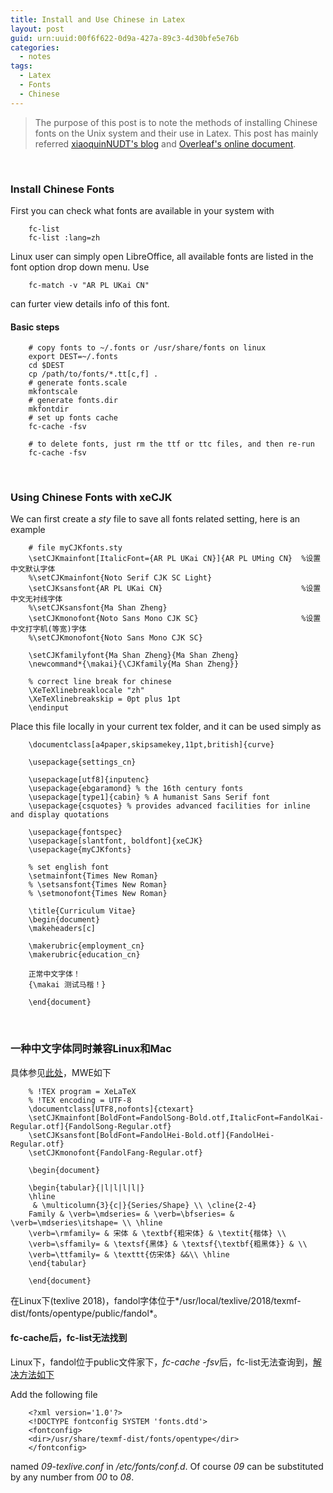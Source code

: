 ```yaml
---
title: Install and Use Chinese in Latex
layout: post
guid: urn:uuid:00f6f622-0d9a-427a-89c3-4d30bfe5e76b
categories:
  - notes
tags:
  - Latex
  - Fonts
  - Chinese
---
```


> The purpose of this post is to note the methods of installing Chinese fonts on the Unix system and their use in Latex.
> This post has mainly referred [xiaoquinNUDT's blog](https://blog.csdn.net/xiaoqu001/article/details/80981338) and [Overleaf's online document](https://www.overleaf.com/learn/latex/Chinese).

&nbsp;

### Install Chinese Fonts
First you can check what fonts are available in your system with
```
    fc-list
    fc-list :lang=zh
```
Linux user can simply open LibreOffice, all available fonts are listed in the font option drop down menu.
Use 
```
    fc-match -v "AR PL UKai CN"
```
can furter view details info of this font.

#### Basic steps
```
    # copy fonts to ~/.fonts or /usr/share/fonts on linux
    export DEST=~/.fonts
    cd $DEST
    cp /path/to/fonts/*.tt[c,f] .
    # generate fonts.scale
    mkfontscale
    # generate fonts.dir
    mkfontdir
    # set up fonts cache
    fc-cache -fsv

    # to delete fonts, just rm the ttf or ttc files, and then re-run
    fc-cache -fsv
```

&nbsp;

### Using Chinese Fonts with xeCJK
We can first create a _sty_ file to save all fonts related setting, here is an example
```
    # file myCJKfonts.sty
    \setCJKmainfont[ItalicFont={AR PL UKai CN}]{AR PL UMing CN}  %设置中文默认字体
    %\setCJKmainfont{Noto Serif CJK SC Light}
    \setCJKsansfont{AR PL UKai CN}                               %设置中文无衬线字体
    %\setCJKsansfont{Ma Shan Zheng} 
    \setCJKmonofont{Noto Sans Mono CJK SC}                       %设置中文打字机(等宽)字体
    %\setCJKmonofont{Noto Sans Mono CJK SC} 

    \setCJKfamilyfont{Ma Shan Zheng}{Ma Shan Zheng}
    \newcommand*{\makai}{\CJKfamily{Ma Shan Zheng}}
    
    % correct line break for chinese
    \XeTeXlinebreaklocale "zh"
    \XeTeXlinebreakskip = 0pt plus 1pt
    \endinput
```

Place this file locally in your current tex folder, and it can be used simply as
```
    \documentclass[a4paper,skipsamekey,11pt,british]{curve}
    
    \usepackage{settings_cn}
    
    \usepackage[utf8]{inputenc}
    \usepackage{ebgaramond} % the 16th century fonts
    \usepackage[type1]{cabin} % A humanist Sans Serif font
    \usepackage{csquotes} % provides advanced facilities for inline and display quotations
    
    \usepackage{fontspec}
    \usepackage[slantfont, boldfont]{xeCJK}
    \usepackage{myCJKfonts}

    % set english font
    \setmainfont{Times New Roman}
    % \setsansfont{Times New Roman}
    % \setmonofont{Times New Roman}
    
    \title{Curriculum Vitae}
    \begin{document}
    \makeheaders[c]
    
    \makerubric{employment_cn}
    \makerubric{education_cn}

    正常中文字体！
    {\makai 测试马楷！}
    
    \end{document}
```

&nbsp;

### 一种中文字体同时兼容Linux和Mac
具体参见[此处](https://tex.stackexchange.com/questions/215564/what-chinese-fonts-can-i-rely-on-to-be-in-mac-and-linux)，MWE如下
```
    % !TEX program = XeLaTeX
    % !TEX encoding = UTF-8
    \documentclass[UTF8,nofonts]{ctexart}
    \setCJKmainfont[BoldFont=FandolSong-Bold.otf,ItalicFont=FandolKai-Regular.otf]{FandolSong-Regular.otf}
    \setCJKsansfont[BoldFont=FandolHei-Bold.otf]{FandolHei-Regular.otf}
    \setCJKmonofont{FandolFang-Regular.otf}
    
    \begin{document}
    
    \begin{tabular}{|l|l|l|l|}
    \hline
     & \multicolumn{3}{c|}{Series/Shape} \\ \cline{2-4}
    Family & \verb=\mdseries= & \verb=\bfseries= & \verb=\mdseries\itshape= \\ \hline
    \verb=\rmfamily= & 宋体 & \textbf{粗宋体} & \textit{楷体} \\
    \verb=\sffamily= & \textsf{黑体} & \textsf{\textbf{粗黑体}} & \\
    \verb=\ttfamily= & \texttt{仿宋体} &&\\ \hline
    \end{tabular}
    
    \end{document}
```

在Linux下(texlive 2018)，fandol字体位于*/usr/local/texlive/2018/texmf-dist/fonts/opentype/public/fandol*。

#### fc-cache后，fc-list无法找到
Linux下，fandol位于public文件家下，*fc-cache -fsv*后，fc-list无法查询到，[解决方法如下](https://tex.stackexchange.com/a/361601)

Add the following file
```
    <?xml version='1.0'?>
    <!DOCTYPE fontconfig SYSTEM 'fonts.dtd'>
    <fontconfig>
    <dir>/usr/share/texmf-dist/fonts/opentype</dir>
    </fontconfig>
```
named *09-texlive.conf* in */etc/fonts/conf.d*. Of course *09* can be substituted by any number from *00* to *08*.
